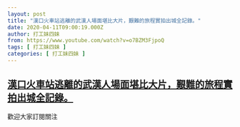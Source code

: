 ```yaml
---
layout: post
title: "漢口火車站逃離的武漢人場面堪比大片，艱難的旅程實拍出城全記錄。"
date: 2020-04-11T09:00:19.000Z
author: 打工妹四妹
from: https://www.youtube.com/watch?v=o7BZM3FjpoQ
tags: [ 打工妹四妹 ]
categories: [ 打工妹四妹 ]
---
```

<!--1586595619000-->
[漢口火車站逃離的武漢人場面堪比大片，艱難的旅程實拍出城全記錄。](https://www.youtube.com/watch?v=o7BZM3FjpoQ)
------

<div>
歡迎大家訂閱關注
</div>
